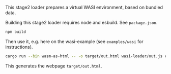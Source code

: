 This stage2 loader prepares a virtual WASI environment, based on bundled data.

Building this stage2 loader requires node and esbuild. See `package.json`.

```bash
npm build
 ```

Then use it, e.g. here on the wasi-example (see `examples/wasi` for instructions).

```bash
cargo run --bin wasm-as-html -- -o target/out.html wasi-loader/out.js examples/wasi/wasi-example.wasm
```

This generates the webpage `target/out.html`.
